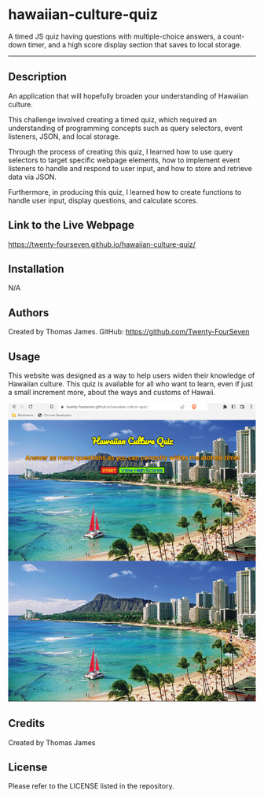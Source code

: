 # hawaiian-culture-quiz
A timed JS quiz having questions with multiple-choice answers, a count-down timer, and a high score display section that saves to local storage.

---

## Description

An application that will hopefully broaden your understanding of Hawaiian culture.

This challenge involved creating a timed quiz, which required an understanding of programming concepts such as query selectors, event listeners, JSON, and local storage. 

Through the process of creating this quiz, I learned how to use query selectors to target specific webpage elements, how to implement event listeners to handle and respond to user input, and how to store and retrieve data via JSON.

Furthermore, in producing this quiz, I learned how to create functions to handle user input, display questions, and calculate scores. 


## Link to the Live Webpage

https://twenty-fourseven.github.io/hawaiian-culture-quiz/

## Installation

N/A

## Authors

Created by Thomas James.
GitHub: https://github.com/Twenty-FourSeven

## Usage

This website was designed as a way to help users widen their knowledge of Hawaiian culture. This quiz is available for all who want to learn, even if just a small increment more, about the ways and customs of Hawaii.

![Screenshot of Full Webpage](assets/images/HCQ_Screenshot.png)


## Credits

Created by Thomas James

## License

Please refer to the LICENSE listed in the repository.